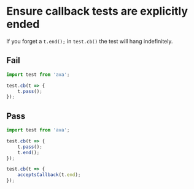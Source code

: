 # Ensure callback tests are explicitly ended

If you forget a `t.end();` in `test.cb()` the test will hang indefinitely.


## Fail

```js
import test from 'ava';

test.cb(t => {
	t.pass();
});
```


## Pass

```js
import test from 'ava';

test.cb(t => {
	t.pass();
	t.end();
});

test.cb(t => {
	acceptsCallback(t.end);
});
```
